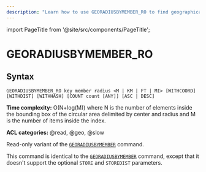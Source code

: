 ```yaml
---
description: "Learn how to use GEORADIUSBYMEMBER_RO to find geographical data in your Dragonfly database by defining radius."
---
```


import PageTitle from '@site/src/components/PageTitle';

# GEORADIUSBYMEMBER_RO
 
<PageTitle title="GEORADIUSBYMEMBER_RO Command (Documentation) | Dragonfly" />

## Syntax

    GEORADIUSBYMEMBER_RO key member radius <M | KM | FT | MI> [WITHCOORD] [WITHDIST] [WITHHASH] [COUNT count [ANY]] [ASC | DESC]

**Time complexity:** O(N+log(M)) where N is the number of elements inside the bounding box of the circular area delimited by center and radius and M is the number of items inside the index.

**ACL categories:** @read, @geo, @slow

Read-only variant of the [`GEORADIUSBYMEMBER`](./georadiusbymember.md) command.

This command is identical to the [`GEORADIUSBYMEMBER`](./georadiusbymember.md) command, except that it doesn't support the optional `STORE` and `STOREDIST` parameters.
